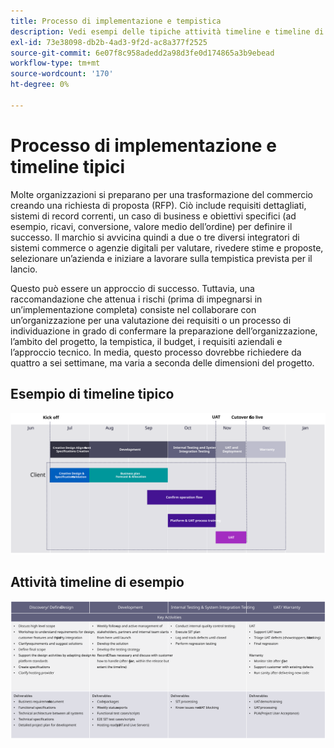 ```yaml
---
title: Processo di implementazione e tempistica
description: Vedi esempi delle tipiche attività timeline e timeline di implementazione di Adobe Commerce.
exl-id: 73e38098-db2b-4ad3-9f2d-ac8a377f2525
source-git-commit: 6e07f8c958adedd2a98d3fe0d174865a3b9ebead
workflow-type: tm+mt
source-wordcount: '170'
ht-degree: 0%

---
```



# Processo di implementazione e timeline tipici

Molte organizzazioni si preparano per una trasformazione del commercio creando una richiesta di proposta (RFP). Ciò include requisiti dettagliati, sistemi di record correnti, un caso di business e obiettivi specifici (ad esempio, ricavi, conversione, valore medio dell’ordine) per definire il successo. Il marchio si avvicina quindi a due o tre diversi integratori di sistemi commerce o agenzie digitali per valutare, rivedere stime e proposte, selezionare un’azienda e iniziare a lavorare sulla tempistica prevista per il lancio.

Questo può essere un approccio di successo. Tuttavia, una raccomandazione che attenua i rischi (prima di impegnarsi in un’implementazione completa) consiste nel collaborare con un’organizzazione per una valutazione dei requisiti o un processo di individuazione in grado di confermare la preparazione dell’organizzazione, l’ambito del progetto, la tempistica, il budget, i requisiti aziendali e l’approccio tecnico. In media, questo processo dovrebbe richiedere da quattro a sei settimane, ma varia a seconda delle dimensioni del progetto.

## Esempio di timeline tipico

![Esempio tipico di timeline di implementazione per e-commerce](../../assets/playbooks/timeline-example.svg)

## Attività timeline di esempio

![Attività timeline di esempio per l’implementazione in Commerce](../../assets/playbooks/timeline-activities-example.svg)
